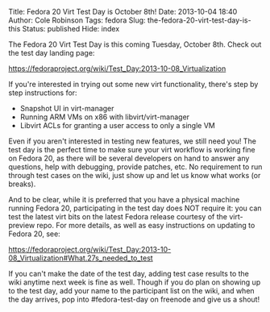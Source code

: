 Title: Fedora 20 Virt Test Day is October 8th!
Date: 2013-10-04 18:40
Author: Cole Robinson
Tags: fedora
Slug: the-fedora-20-virt-test-day-is-this
Status: published
Hide: index

The Fedora 20 Virt Test Day is this coming Tuesday, October 8th. Check out the test day landing page:

<https://fedoraproject.org/wiki/Test_Day:2013-10-08_Virtualization>

If you're interested in trying out some new virt functionality, there's step by step instructions for:

* Snapshot UI in virt-manager
* Running ARM VMs on x86 with libvirt/virt-manager
* Libvirt ACLs for granting a user access to only a single VM

Even if you aren't interested in testing new features, we still need you! The test day is the perfect time to make sure your virt workflow is working fine on Fedora 20, as there will be several developers on hand to answer any questions, help with debugging, provide patches, etc. No requirement to run through test cases on the wiki, just show up and let us know what works (or breaks).

And to be clear, while it is preferred that you have a physical machine running Fedora 20, participating in the test day does NOT require it: you can test the latest virt bits on the latest Fedora release courtesy of the virt-preview repo. For more details, as well as easy instructions on updating to Fedora 20, see:

<https://fedoraproject.org/wiki/Test_Day:2013-10-08_Virtualization#What.27s_needed_to_test>

If you can't make the date of the test day, adding test case results to the wiki anytime next week is fine as well. Though if you do plan on showing up to the test day, add your name to the participant list on the wiki, and when the day arrives, pop into \#fedora-test-day on freenode and give us a shout!

